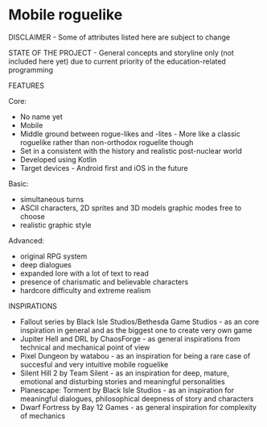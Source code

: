 # Mobile roguelike
DISCLAIMER - Some of attributes listed here are subject to change

STATE OF THE PROJECT - General concepts and storyline only (not included here yet) due to current priority of the education-related programming

FEATURES

Core:

- No name yet
- Mobile
- Middle ground between rogue-likes and -lites - More like a classic roguelike rather than non-orthodox roguelite though
- Set in a consistent with the history and realistic post-nuclear world
- Developed using Kotlin
- Target devices - Android first and iOS in the future

Basic:

- simultaneous turns
- ASCII characters, 2D sprites and 3D models graphic modes free to choose
- realistic graphic style

Advanced:

- original RPG system
- deep dialogues
- expanded lore with a lot of text to read
- presence of charismatic and believable characters
- hardcore difficulty and extreme realism

INSPIRATIONS

- Fallout series by Black Isle Studios/Bethesda Game Studios - as an core inspiration in general and as the biggest one to create very own game
- Jupiter Hell and DRL by ChaosForge - as general inspirations from technical and mechanical point of view
- Pixel Dungeon by watabou - as an inspiration for being a rare case of succesful and very intuitive mobile roguelike
- Silent Hill 2 by Team Silent - as an inspiration for deep, mature, emotional and disturbing stories and meaningful personalities
- Planescape: Torment by Black Isle Studios - as an inspiration for meaningful dialogues, philosophical deepness of story and characters
- Dwarf Fortress by Bay 12 Games - as general inspiration for complexity of mechanics

